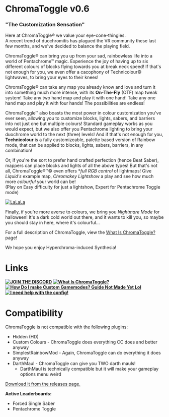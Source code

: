 # ChromaToggle v0.6
### "The Customization Sensation"

Here at ChromaToggle® we value your eye-cone-thingies.  
A recent trend of duochromitis has plagued the VR community these last few months, and we've decided to balance the playing field.  

ChromaToggle® can bring you up from your sad, rainbowless life into a world of Pentachrome™ magic.  Experience the joy of having up to six different colours of blocks flying towards you at break neck speed!  If that's not enough for you, we even offer a cacophony of Technicolour© lightwaves, to bring your eyes to their knees!

ChromaToggle® can take any map you already know and love and turn it into something much more intense, with its **On-The-Fly** (OTF) map tweak system!  Take any two hand map and play it with one hand!  Take any one hand map and play it with four hands!  The possibilities are endless!

ChromaToggle™ also boasts the most power in colour customization you've ever seen, allowing you to customize blocks, lights, sabers, and barriers into not just one but multiple colours!  Standard gameplay works as you would expect, but we also offer you Pentachrome lighting to bring your duochrome world to the next (three) levels!  And if that's not enough for you, **Technicolour** is a fully customizeable, palette based version of Rainbow mode, that can be applied to blocks, lights, sabers, barriers, in any combination!

Or, if you're the sort to prefer hand crafted perfection (hence Beat Saber), mappers can place blocks and lights of all the above types!  But that's not all, ChromaToggle®™© even offers **full RGB control* of lightmaps!  Give *Liquid's* example map, *Chromakey Lightshow* a play and see how much more *colourful* your world can be!  
(Play on Easy difficulty for just a lightshow, Expert for Pentachrome Toggle mode)  

[![LaLaLa](https://i.imgur.com/mIrrf39.png)](https://streamable.com/7ojl1)

Finally, if you're more averse to colours, we bring you *Nightmare Mode* for halloween!  It's a dark cold world out there, and it wants to kill you, so maybe you should stay in here, where it's colourful...

For a full description of ChromaToggle, view the [What Is ChromaToggle?](https://github.com/BinaryElement/ChromaToggle/blob/master/About.md) page!

We hope you enjoy Hyperchroma-induced Synthesia!  

# Links
**[![JOIN THE DISCORD](https://i.imgur.com/wJojyxW.png)](https://discord.gg/BBntx2e)**  **[![What Is ChromaToggle?](https://i.imgur.com/TKYOIyc.png)](https://github.com/BinaryElement/ChromaToggle/blob/master/About.md)**  
**[![~~How Do I make Custom Gamemodes?~~ Guide Not Made Yet Lol](https://i.imgur.com/4KsXuOX.png)](https://github.com/BinaryElement/ChromaToggle/edit/master/CustomGameModes.md)**  **[![I need help with the config!](https://i.imgur.com/GwLhcML.png)](https://github.com/BinaryElement/ChromaToggle/edit/master/UserPrefs.md)**  

# Compatibility
ChromaToggle is not compatible with the following plugins:
* Hidden (HD)
* Custom Colours - ChromaToggle does everything CC does and better anyway
* SimplestRainbowMod - Again, ChromaToggle can do everything it does anyway
* DarthMaul - ChromaToggle can give you TWO darth mauls!
  * DarthMaul is technically compatible but it will make your gameplay options menu weird

[Download it from the releases page.](https://github.com/BinaryElement/ChromaToggle/releases)

**Active Leaderboards:**
* Forced Single Saber
* Pentachrome Toggle
